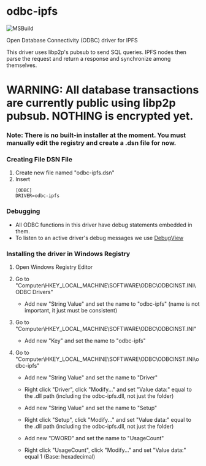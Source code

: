 # odbc-ipfs
![MSBuild](https://github.com/odbc-ipfs/odbc-ipfs/workflows/MSBuild/badge.svg)

Open Database Connectivity (ODBC) driver for IPFS

This driver uses libp2p's pubsub to send SQL queries. IPFS nodes then parse the request and return a response and synchronize among themselves.

# WARNING: All database transactions are currently public using libp2p pubsub. NOTHING is encrypted yet.

### Note: There is no built-in installer at the moment. You must manually edit the registry and create a .dsn file for now.

### Creating File DSN File
1. Create new file named "odbc-ipfs.dsn"
2. Insert 
     ```
     [ODBC]
     DRIVER=odbc-ipfs
     ```
### Debugging
- All ODBC functions in this driver have debug statements embedded in them.
- To listen to an active driver's debug messages we use [DebugView](https://docs.microsoft.com/en-us/sysinternals/downloads/debugview)

### Installing the driver in Windows Registry

1. Open Windows Registry Editor

2. Go to "Computer\HKEY_LOCAL_MACHINE\SOFTWARE\ODBC\ODBCINST.INI\ODBC Drivers"
     - Add new "String Value" and set the name to "odbc-ipfs" (name is not important, it just must be consistent)

3. Go to "Computer\HKEY_LOCAL_MACHINE\SOFTWARE\ODBC\ODBCINST.INI"
     - Add new "Key" and set the name to "odbc-ipfs"

4. Go to "Computer\HKEY_LOCAL_MACHINE\SOFTWARE\ODBC\ODBCINST.INI\odbc-ipfs"
     - Add new "String Value" and set the name to "Driver"
     - Right click "Driver", click "Modify..." and set "Value data:" equal to the .dll path (including the odbc-ipfs.dll, not just the folder)


     - Add new "String Value" and set the name to "Setup"
     - Right click "Setup", click "Modify..." and set "Value data:" equal to the .dll path (including the odbc-ipfs.dll, not just the folder)


     - Add new "DWORD" and set the name to "UsageCount"
     - Right click "UsageCount", click "Modify..." and set "Value data:" equal 1 (Base: hexadecimal)







